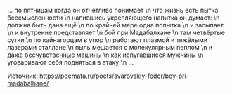 ...
по пятницам когда он отчётливо понимает \n 
что жизнь есть пытка бессмысленности \n
напившись укрепляющего напитка он думает: \n 
должна быть дана ещё \n
по крайней мере одна попытка \n 
и засыпает \n
и внутренне представляет \n
бой при Мадабалхане \n
там четвёртые сутки \n
по кайнагорцам в упор \n
работают плазмой и тяжёлыми лазерами сталлане \n
пыль мешается с молекулярным пеплом \n
и даже бесчувственные машины \n
как испугавшиеся мужчины \n
уговаривают себя подняться в атаку \n
...

Источник: https://poemata.ru/poets/svarovskiy-fedor/boy-pri-madabalhane/
